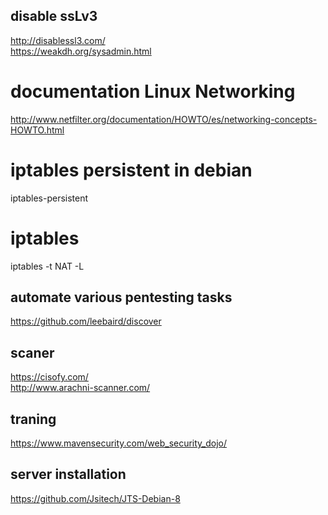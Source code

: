 ## disable ssLv3
http://disablessl3.com/  
https://weakdh.org/sysadmin.html  

# documentation Linux Networking
http://www.netfilter.org/documentation/HOWTO/es/networking-concepts-HOWTO.html  

# iptables persistent in debian
iptables-persistent

# iptables
iptables -t NAT -L

## automate various pentesting tasks
https://github.com/leebaird/discover  

## scaner
https://cisofy.com/  
http://www.arachni-scanner.com/  

## traning  
https://www.mavensecurity.com/web_security_dojo/  

## server installation
https://github.com/Jsitech/JTS-Debian-8
